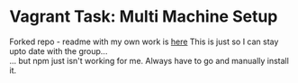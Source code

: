 # Vagrant Task: Multi Machine Setup
Forked repo - readme with my own work is [here](https://github.com/OneOverCosine/intro_to_devops)
This is just so I can stay upto date with the group...  
... but npm just isn't working for me. Always have to go and manually install it.